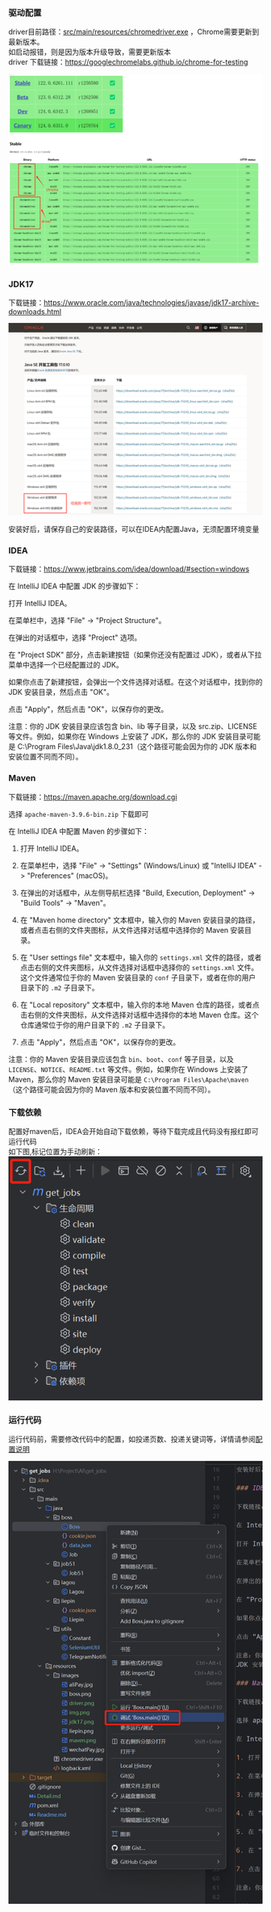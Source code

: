 ### 驱动配置

driver目前路径：[src/main/resources/chromedriver.exe](../src/main/resources/chromedriver.exe)
，Chrome需要更新到最新版本。  
如启动报错，则是因为版本升级导致，需要更新版本  
driver 下载链接：https://googlechromelabs.github.io/chrome-for-testing

<img src="../src/main/resources/images/driver.png" alt="driver下载页面" width="800" />

### JDK17

下载链接：https://www.oracle.com/java/technologies/javase/jdk17-archive-downloads.html

<img src="../src/main/resources/images/jdk17.png" alt="jdk17下载页面" width="800" />

安装好后，请保存自己的安装路径，可以在IDEA内配置Java，无须配置环境变量

### IDEA

下载链接：https://www.jetbrains.com/idea/download/#section=windows

在 IntelliJ IDEA 中配置 JDK 的步骤如下：

打开 IntelliJ IDEA。

在菜单栏中，选择 "File" -> "Project Structure"。

在弹出的对话框中，选择 "Project" 选项。

在 "Project SDK" 部分，点击新建按钮（如果你还没有配置过 JDK），或者从下拉菜单中选择一个已经配置过的 JDK。

如果你点击了新建按钮，会弹出一个文件选择对话框。在这个对话框中，找到你的 JDK 安装目录，然后点击 "OK"。

点击 "Apply"，然后点击 "OK"，以保存你的更改。

注意：你的 JDK 安装目录应该包含 bin、lib 等子目录，以及 src.zip、LICENSE 等文件。例如，如果你在 Windows 上安装了 JDK，那么你的
JDK 安装目录可能是 C:\Program Files\Java\jdk1.8.0_231（这个路径可能会因为你的 JDK 版本和安装位置不同而不同）。

### Maven

下载链接：https://maven.apache.org/download.cgi

选择 `apache-maven-3.9.6-bin.zip` 下载即可

在 IntelliJ IDEA 中配置 Maven 的步骤如下：

1. 打开 IntelliJ IDEA。

2. 在菜单栏中，选择 "File" -> "Settings" (Windows/Linux) 或 "IntelliJ IDEA" -> "Preferences" (macOS)。

3. 在弹出的对话框中，从左侧导航栏选择 "Build, Execution, Deployment" -> "Build Tools" -> "Maven"。

4. 在 "Maven home directory" 文本框中，输入你的 Maven 安装目录的路径，或者点击右侧的文件夹图标，从文件选择对话框中选择你的
   Maven 安装目录。

5. 在 "User settings file" 文本框中，输入你的 `settings.xml`
   文件的路径，或者点击右侧的文件夹图标，从文件选择对话框中选择你的 `settings.xml` 文件。这个文件通常位于你的 Maven
   安装目录的 `conf` 子目录下，或者在你的用户目录下的 `.m2` 子目录下。

6. 在 "Local repository" 文本框中，输入你的本地 Maven 仓库的路径，或者点击右侧的文件夹图标，从文件选择对话框中选择你的本地
   Maven 仓库。这个仓库通常位于你的用户目录下的 `.m2` 子目录下。

7. 点击 "Apply"，然后点击 "OK"，以保存你的更改。

注意：你的 Maven 安装目录应该包含 `bin`、`boot`、`conf` 等子目录，以及 `LICENSE`、`NOTICE`、`README.txt` 等文件。例如，如果你在
Windows 上安装了 Maven，那么你的 Maven 安装目录可能是 `C:\Program Files\Apache\maven`（这个路径可能会因为你的 Maven
版本和安装位置不同而不同）。

### 下载依赖

配置好maven后，IDEA会开始自动下载依赖，等待下载完成且代码没有报红即可运行代码  
如下图,标记位置为手动刷新：   
![img.png](../src/main/resources/images/maven.png)

### 运行代码

运行代码前，需要修改代码中的配置，如投递页数、投递关键词等，详情请参阅[配置说明](README)

![img.png](../src/main/resources/images/run.png)